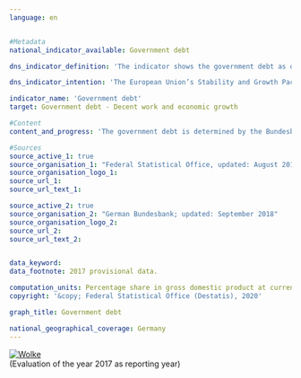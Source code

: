 ```yaml
---                   
language: en                   


#Metadata                   
national_indicator_available: Government debt                   

dns_indicator_definition: 'The indicator shows the government debt as defined by the Maastricht Treaty as a share of gross domestic product (GDP) at current prices. The indicator therefore serves as a measure of government debt.<sub> Text from the Indicator Report 2018</sub>'                   

dns_indicator_intention: 'The European Union’s Stability and Growth Pact specifies a reference value of 60&nbsp;% as the maximum debt-to-GDP ratio. This also is the upper limit of the national target value of the indicator which is relevant for this report.<sub> Text from the Indicator Report 2018</sub>'                   

indicator_name: 'Government debt'                   
target: Government debt - Decent work and economic growth                   

#Content                    
content_and_progress: 'The government debt is determined by the Bundesbank twice annually pursuant to the requirements of the Maastricht Treaty and based on calculations by the Federal Statistical Office. The GDP at current prices is determined by the Federal Statistical Office as part of the national accounts system and published as a preliminary value in January of the following year.<br><br>The debt-to-GDP ratio is influenced by the state of the public budgets and by economic development in general. The indicator compares the “debt” stock variable with the “gross domestic product” flow variable. According to the formula – assuming stable debt – the debt ratio falls faster the stronger GDP growth. In case of positive economic development, the debt-to- GDP ratio will even fall without any reduction in the overall public debt. <br><br>Furthermore, the indicator excludes implicit government debt, which refers to the government’s future payment obligations that are pledged but not yet due.<br><br>Since 2003, the debt-to-GDP ratio in Germany has been continuously above the Europe-wide harmonised and compulsory threshold. Following public budget consolidation efforts in the middle of the last decade, it fell to 63.7&nbsp;% in 2007, only to increase further to a high of 81.0&nbsp;% by 2010. This increase has to be seen in the light of the financial market and economic crisis. Overall, the government debt increased by 420 billion euros from 1,669 billion euros in 2008 to 2,089 billion euros in 2010.<br><br>In the subsequent years, the burdens imposed by the financial market and economic crisis were considerably reduced. The debt ratio fell to 63.9&nbsp;% in 2017. Central government (Federation) reduced its debt for the first time in 2015 by 23.9 billion euros to 1,373 billion euros. In 2017 the debt of central government amounted to 1,351 billion euros. The debts of state government (Länder) fell by 73.1 billion euros from their peak in 2012 to 611 billion euros in 2017. The debt owed by local government (municipalities) in Germany decreased slightly for the first time since 2007 to 148 billion euros (2017). Since 2010, the social security funds reduced their debt by 554 million euros to 792 million euros in 2017. In 2017, 64&nbsp;% of the overall debt was owed by central government (Federation), roughly 29&nbsp;% by state government (Länder) and roughly 7&nbsp;% by local government (municipalities).<br><br>In the national balance of assets, the government debt is balanced by its assets – both tangible and financial. The biggest asset owned by the government is its buildings and structures (roads, schools, public buildings). According to the national wealth accounts compiled by the Federal Statistical Office, fixed assets were valued (after amortisation) at 1,359 billion euros in 2016. The financial assets were valued at 1,149 billion euros (2016). Among them, securities represent the most highly valued asset.<sub> Text from the Indicator Report 2018</sub>'                   

#Sources
source_active_1: true                           
source_organisation_1: "Federal Statistical Office, updated: August 2018"                           
source_organisation_logo_1:                            
source_url_1:                            
source_url_text_1:                            

source_active_2: true                           
source_organisation_2: "German Bundesbank; updated: September 2018"                           
source_organisation_logo_2:                            
source_url_2:                            
source_url_text_2:                            


data_keyword:                    
data_footnote: 2017 provisional data.                   

computation_units: Percentage share in gross domestic product at current prices                   
copyright: '&copy; Federal Statistical Office (Destatis), 2020'                   

graph_title: Government debt                   

national_geographical_coverage: Germany                   
---
```

<div>                           
  <div class="my-header">                           
    <a href="https://nachhaltige-entwicklung-deutschland.github.io/open-sdg-site-starter/status/"><img src="https://g205sdgs.github.io/sdg-indicators/public/Wettersymbole/Wolke.png" alt="Wolke" />                           
    </a>                           
  </div>
  <div class="my-header-note">
    <span>(Evaluation of the year 2017 as reporting year)</span>
  </div>                           
</div>